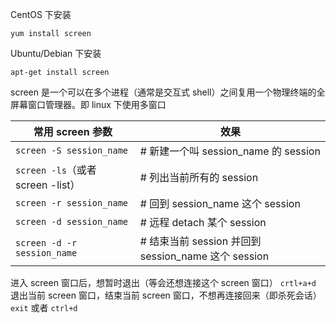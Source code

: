 ﻿CentOS 下安装

```
yum install screen
```

Ubuntu/Debian 下安装

```
apt-get install screen
```

screen 是一个可以在多个进程（通常是交互式 shell）之间复用一个物理终端的全屏幕窗口管理器。即 linux 下使用多窗口

| **常用 screen 参数**              | **效果**                                            |
| --------------------------------- | --------------------------------------------------- |
| `screen -S session_name`          | # 新建一个叫 session_name 的 session                |
| `screen -ls`（或者 screen -list） | # 列出当前所有的 session                            |
| `screen -r session_name`          | # 回到 session_name 这个 session                    |
| `screen -d session_name`          | # 远程 detach 某个 session                          |
| `screen -d -r session_name`       | # 结束当前 session 并回到 session_name 这个 session |

进入 screen 窗口后，想暂时退出（等会还想连接这个 screen 窗口）
`crtl+a+d`
退出当前 screen 窗口，结束当前 screen 窗口，不想再连接回来（即杀死会话）
`exit` 或者 `ctrl+d`

